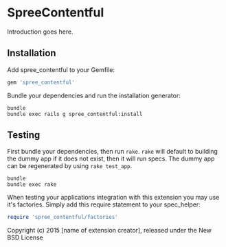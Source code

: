 SpreeContentful
===============

Introduction goes here.

Installation
------------

Add spree_contentful to your Gemfile:

```ruby
gem 'spree_contentful'
```

Bundle your dependencies and run the installation generator:

```shell
bundle
bundle exec rails g spree_contentful:install
```

Testing
-------

First bundle your dependencies, then run `rake`. `rake` will default to building the dummy app if it does not exist, then it will run specs. The dummy app can be regenerated by using `rake test_app`.

```shell
bundle
bundle exec rake
```

When testing your applications integration with this extension you may use it's factories.
Simply add this require statement to your spec_helper:

```ruby
require 'spree_contentful/factories'
```

Copyright (c) 2015 [name of extension creator], released under the New BSD License
